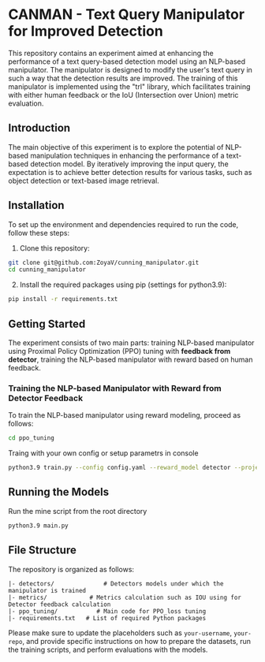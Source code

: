 # CANMAN - Text Query Manipulator for Improved Detection

This repository contains an experiment aimed at enhancing the performance of a text query-based detection model using an NLP-based manipulator. The manipulator is designed to modify the user's text query in such a way that the detection results are improved. The training of this manipulator is implemented using the "trl" library, which facilitates training with either human feedback or the IoU (Intersection over Union) metric evaluation.

## Introduction

The main objective of this experiment is to explore the potential of NLP-based manipulation techniques in enhancing the performance of a text-based detection model. By iteratively improving the input query, the expectation is to achieve better detection results for various tasks, such as object detection or text-based image retrieval.

## Installation

To set up the environment and dependencies required to run the code, follow these steps:

1. Clone this repository:

```bash
git clone git@github.com:ZoyaV/cunning_manipulator.git
cd cunning_manipulator
```

2. Install the required packages using pip (settings for python3.9):

```bash
pip install -r requirements.txt
```

## Getting Started

The experiment consists of two main parts: training NLP-based manipulator using Proximal Policy Optimization (PPO) tuning with **feedback from detector**, training the NLP-based manipulator with reward based on human feedback.


### Training the NLP-based Manipulator with Reward from Detector Feedback

To train the NLP-based manipulator using reward modeling, proceed as follows:

```bash
cd ppo_tuning
```
Traing with your own config or setup parametrs in console

```bash
python3.9 train.py --config config.yaml --reward_model detector --project cunman_detection_feedback
```


## Running the Models

Run the mine script from the root directory

```bash
python3.9 main.py 
```

## File Structure

The repository is organized as follows:

```
|- detectors/              # Detectors models under which the manipulator is trained
|- metrics/            # Metrics calculation such as IOU using for Detector feedback calculation
|- ppo_tuning/           # Main code for PPO_loss tuning
|- requirements.txt   # List of required Python packages
```

Please make sure to update the placeholders such as `your-username`, `your-repo`, and provide specific instructions on how to prepare the datasets, run the training scripts, and perform evaluations with the models.
